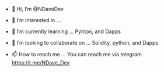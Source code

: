 - 👋 Hi, I’m @NDaveDev
- 👀 I’m interested in ...
- 🌱 I’m currently learning ...
Pyhton, and Dapps

- 💞️ I’m looking to collaborate on ...
Solidity, python, and Dapps

- 📫 How to reach me ...
You can reach me via telegram
https://t.me/NDave_Dev

